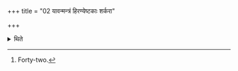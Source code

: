 +++
title = "02 यावन्मन्त्रं हिरण्येष्टकाः शर्करा"

+++

<details><summary>थिते</summary>

2. (There are) as many gold bricks or pebbles anointed with ghee as many are the formulae.[^1]  

[^1]: Forty-two. 
</details>
